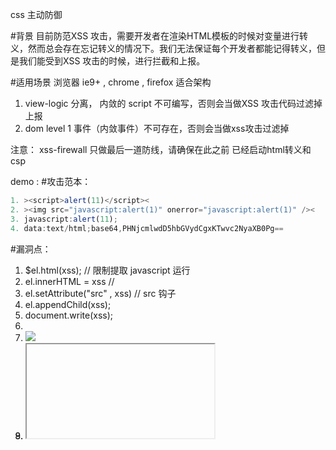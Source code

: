 css 主动防御

#背景
目前防范XSS 攻击，需要开发者在渲染HTML模板的时候对变量进行转义，然而总会存在忘记转义的情况下。我们无法保证每个开发者都能记得转义，但是我们能受到XSS 攻击的时候，进行拦截和上报。

#适用场景
浏览器
ie9+ , chrome , firefox
适合架构
1. view-logic 分离， 内敛的 script 不可编写，否则会当做XSS 攻击代码过滤掉上报
2. dom level 1 事件（内敛事件）不可存在，否则会当做xss攻击过滤掉

注意：
xss-firewall 只做最后一道防线，请确保在此之前 已经启动html转义和csp 

demo : 
#攻击范本：
``` javascript
1. ><script>alert(11)</script><
2. ><img src="javascript:alert(1)" onerror="javascript:alert(1)" /><
3. javascript:alert(11);
4. data:text/html;base64,PHNjcmlwdD5hbGVydCgxKTwvc2NyaXB0Pg==
```


#漏洞点：
1. $el.html(xss);   // 限制提取 javascript 运行
2. el.innerHTML = xss  // 
3. el.setAttribute("src" , xss) // src 钩子
4. el.appendChild(xss);
5. document.write(xss);
6. <a href="xss" >
7. <img src="xss" onerror="xss"  />
8. <object src="javascript:xss">
9. <iframe src="javascript:xss"  />



#生成漏洞的几个原因：
1. 插入html ，自行拼接html忘记了 htmlencode
2. 设置属性，没有考虑到 javascript:
3. 模板在属性里面渲染数据， 没有考虑到  javascript:



#内敛html 拦截
1. jquery.html 替换
2. innerHTMl  (script 不能执行)

插入的DOM时候:html属性中有存在 src,href,onload,onerror 攻击
其中， src , href 可以设置 javascript 协议，即为攻击（非 javascript:;  javascript:void(0);）
onload onerror、onclick ....  应该是不允许的， 所以即为攻击(都改用在 javascript addEventListener 主动监听 )



钩子 拦截：
defineProperty ,监控 src , href ,  是否有注入风险
HTMLAnchorElement.href
HTMLImageElement.src
HTMLIFrameElement.src






